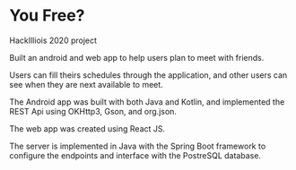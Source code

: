 # You Free?
HackIlliois 2020 project

Built an android and web app to help users plan to meet with friends.

Users can fill theirs schedules through the application, and other users can see when they are next available to meet.

The Android app was built with both Java and Kotlin, and implemented the REST Api using OKHttp3, Gson, and org.json.

The web app was created using React JS.

The server is implemented in Java with the Spring Boot framework to configure the endpoints and interface with the PostreSQL database.
